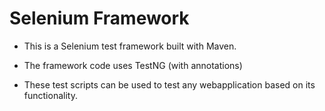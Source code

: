 # Selenium Framework

- This is a Selenium test framework built with Maven.
- The framework code uses TestNG (with annotations)

- These test scripts can be used to test any webapplication based on its functionality.
